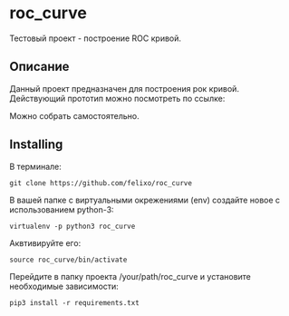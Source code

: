 # roc_curve
Тестовый проект - построение ROC кривой.

## Описание
Данный проект предназначен для построения рок кривой.
Действующий прототип можно посмотреть по ссылке:

Можно собрать самостоятельно.

## Installing 
В терминале: 
```
git clone https://github.com/felixo/roc_curve
```
В вашей папке с виртуальными окрежениями (env) создайте новое с использованием python-3:
```
virtualenv -p python3 roc_curve
```
Аквтивируйте его:
```
source roc_curve/bin/activate
```
Перейдите в папку проекта /your/path/roc_curve и установите необходимые зависимости:
```
pip3 install -r requirements.txt
```
